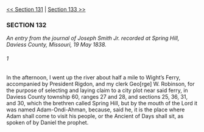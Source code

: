 [<< Section 131](Section%20131)  |  [Section 133 >>](Section%20133)

### SECTION 132

*An entry from the journal of Joseph Smith Jr. recorded at Spring Hill, Daviess County, Missouri, 19 May 1838.*

###### 1
In the afternoon, I went up the river about half a mile to Wight’s Ferry, accompanied by President Rigdon, and my clerk Geo[rge] W. Robinson, for the purpose of selecting and laying claim to a city plot near said ferry, in Daviess County township 60, ranges 27 and 28, and sections 25, 36, 31, and 30, which the brethren called Spring Hill, but by the mouth of the Lord it was named Adam-Ondi-Ahman, because, said he, it is the place where Adam shall come to visit his people, or the Ancient of Days shall sit, as spoken of by Daniel the prophet.